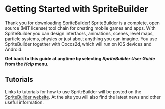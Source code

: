 # Getting Started with SpriteBuilder
Thank you for downloading SpriteBuilder! SpriteBuilder is a complete, open source (MIT license) tool chain for creating mobile games and apps. With SpriteBuilder you can design interfaces, animations, scenes, level maps, particle systems, physics or just about anything you can imagine. You use SpriteBuilder together with Cocos2d, which will run on iOS devices and Android.

**Get back to this guide at anytime by selecting *SpriteBuilder User Guide* from the *Help* menu.**

## Tutorials
Links to tutorials for how to use SpriteBuilder will be posted on the [SpriteBuilder website](http://spritebuilder.com). At the site you will also find the latest news and other useful information.
